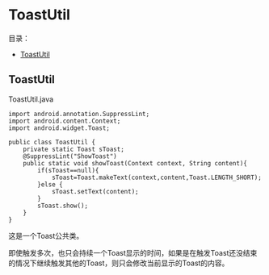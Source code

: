 # ToastUtil

目录：

- [ToastUtil](#toastutil)

## ToastUtil

ToastUtil.java

```
import android.annotation.SuppressLint;
import android.content.Context;
import android.widget.Toast;

public class ToastUtil {
    private static Toast sToast;
    @SuppressLint("ShowToast")
    public static void showToast(Context context, String content){
        if(sToast==null){
            sToast=Toast.makeText(context,content,Toast.LENGTH_SHORT);
        }else {
            sToast.setText(content);
        }
        sToast.show();
    }
}
```
这是一个Toast公共类。

即使触发多次，也只会持续一个Toast显示的时间，如果是在触发Toast还没结束的情况下继续触发其他的Toast，则只会修改当前显示的Toast的内容。